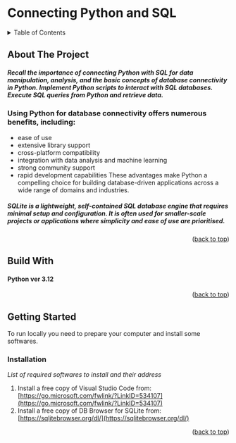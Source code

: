# Connecting Python and SQL

<!-- TABLE OF CONTENTS -->
<details>
  <summary>Table of Contents</summary>
  <ol>
    <li>
      <a href="#about-the-project">About The Project</a>
      <ul>
        <li><a href="#built-with">Built With</a></li>
      </ul>
    </li>
    <li>
      <a href="#getting-started">Getting Started</a>
      <ul>
        <li><a href="#prerequisites">Prerequisites</a></li>
        <li><a href="#installation">Installation</a></li>
      </ul>
    </li>
    <li><a href="#usage">Usage</a></li>
    <li><a href="#roadmap">Roadmap</a></li>
    <li><a href="#contributing">Contributing</a></li>
    <li><a href="#license">License</a></li>
    <li><a href="#contact">Contact</a></li>
    <li><a href="#acknowledgments">Acknowledgments</a></li>
  </ol>
</details>


<!-- ABOUT THE PROJECT -->
## About The Project

##### Recall the importance of connecting Python with SQL for data manipulation, analysis, and the basic concepts of database connectivity in Python. Implement Python scripts to interact with SQL databases. Execute SQL queries from Python and retrieve data.

### Using Python for database connectivity offers numerous benefits, including:
* ease of use
* extensive library support
* cross-platform compatibility
* integration with data analysis and machine learning
* strong community support
* rapid development capabilities
These advantages make Python a compelling choice for building database-driven applications across a wide range of domains and industries.
##### SQLite is a lightweight, self-contained SQL database engine that requires minimal setup and configuration. It is often used for smaller-scale projects or applications where simplicity and ease of use are prioritised.

<p align="right">(<a href="#readme-top">back to top</a>)</p>

<!-- BUILD WITH -->
## Build With

#### Python ver 3.12

<p align="right">(<a href="#readme-top">back to top</a>)</p>


<!-- GETTING STARTED -->
## Getting Started

To run locally you need to prepare your computer and install some softwares.

### Installation

_List of required softwares to install and their address_

1. Install a free copy of Visual Studio Code from: [https://go.microsoft.com/fwlink/?LinkID=534107](https://go.microsoft.com/fwlink/?LinkID=534107)
2. Install a free copy of DB Browser for SQLite from: [https://sqlitebrowser.org/dl/](https://sqlitebrowser.org/dl/)
   
<p align="right">(<a href="#readme-top">back to top</a>)</p>

